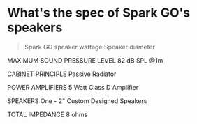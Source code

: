 # What's the spec of Spark GO's speakers
> Spark GO speaker wattage
> Speaker diameter

MAXIMUM SOUND PRESSURE LEVEL 
82 dB SPL @1m 

CABINET PRINCIPLE 
Passive Radiator 

POWER AMPLIFIERS 
5 Watt Class D Amplifier 

SPEAKERS 
One - 2" Custom Designed Speakers 

TOTAL IMPEDANCE 
8 ohms